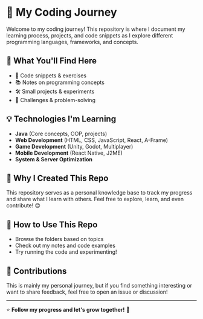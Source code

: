 # 🚀 My Coding Journey  

Welcome to my coding journey! This repository is where I document my learning process, projects, and code snippets as I explore different programming languages, frameworks, and concepts.  

## 📌 What You'll Find Here  
- 📂 Code snippets & exercises  
- 📚 Notes on programming concepts  
- 🛠️ Small projects & experiments  
- 🎯 Challenges & problem-solving  

## 💡 Technologies I'm Learning  
- **Java** (Core concepts, OOP, projects)  
- **Web Development** (HTML, CSS, JavaScript, React, A-Frame)  
- **Game Development** (Unity, Godot, Multiplayer)  
- **Mobile Development** (React Native, J2ME)  
- **System & Server Optimization**  

## 📖 Why I Created This Repo  
This repository serves as a personal knowledge base to track my progress and share what I learn with others. Feel free to explore, learn, and even contribute! 😊  

## 📌 How to Use This Repo  
- Browse the folders based on topics  
- Check out my notes and code examples  
- Try running the code and experimenting!  

## 🤝 Contributions  
This is mainly my personal journey, but if you find something interesting or want to share feedback, feel free to open an issue or discussion!  

---

⭐ **Follow my progress and let's grow together!** 🚀
